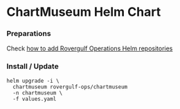 # ChartMuseum Helm Chart

### Preparations
Check [how to add Rovergulf Operations Helm repositories](../../README.md)

### Install / Update

```shell
helm upgrade -i \
  chartmuseum rovergulf-ops/chartmuseum
  -n chartmuseum \
  -f values.yaml
```
